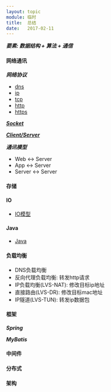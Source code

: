 ```yaml
---
layout: topic
module: 临时
title:  总结
date:   2017-02-11
---
```


***要素: 数据结构 + 算法 + 通信***

#### 网络通讯

***网络协议***

* [dns](/topic/network/dns.html)
* [ip](/topic/network/ip.html)
* [tcp](/topic/network/tcp.html)
* [http](/topic/network/http.html)
* [https](/topic/network/https.html)

***[Socket](/topic/linux/socket.html)***

***[Client/Server](/topic/network/client-server.html)***

***通讯模型***

* Web <-> Server
* App <-> Server
* Server <-> Server

#### 存储

#### IO

* [IO模型](/topic/linux/io-model.html)

#### Java

* [Java](/topic/java/java.html)

#### 负载均衡

* DNS负载均衡
* 反向代理负载均衡: 转发http请求
* IP负载均衡(LVS-NAT): 修改目标ip地址
* 直接路由(LVS-DR): 修改目标mac地址
* IP隧道(LVS-TUN): 转发ip数据包

#### 框架

***Spring***

***MyBatis***

#### 中间件

#### 分布式

#### 架构
